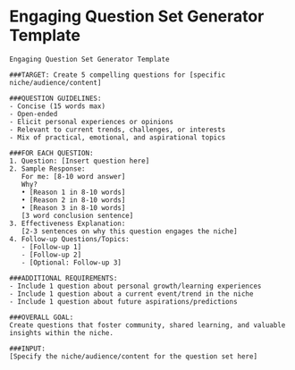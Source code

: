 # Engaging Question Set Generator Template

<pre><code class="language-plaintext">Engaging Question Set Generator Template

###TARGET: Create 5 compelling questions for [specific niche/audience/content]

###QUESTION GUIDELINES:
- Concise (15 words max)
- Open-ended
- Elicit personal experiences or opinions
- Relevant to current trends, challenges, or interests
- Mix of practical, emotional, and aspirational topics

###FOR EACH QUESTION:
1. Question: [Insert question here]
2. Sample Response:
   For me: [8-10 word answer]
   Why?
   • [Reason 1 in 8-10 words]
   • [Reason 2 in 8-10 words]
   • [Reason 3 in 8-10 words]
   [3 word conclusion sentence]
3. Effectiveness Explanation:
   [2-3 sentences on why this question engages the niche]
4. Follow-up Questions/Topics:
   - [Follow-up 1]
   - [Follow-up 2]
   - [Optional: Follow-up 3]

###ADDITIONAL REQUIREMENTS:
- Include 1 question about personal growth/learning experiences
- Include 1 question about a current event/trend in the niche
- Include 1 question about future aspirations/predictions

###OVERALL GOAL:
Create questions that foster community, shared learning, and valuable insights within the niche.

###INPUT:
[Specify the niche/audience/content for the question set here]</code></pre>
